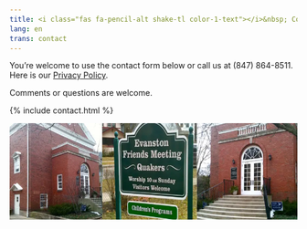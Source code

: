 ```yaml
---
title: <i class="fas fa-pencil-alt shake-tl color-1-text"></i>&nbsp; Contact Us &nbsp;<i class="fas fa-phone shake-bottom color-1-dark-text"></i>
lang: en
trans: contact
---
```

You’re welcome to use the <i class="fas fa-pencil-alt color-1-text"></i> contact form below or call us at <i class="fas fa-phone color-1-dark-text"></i> (847) 864-8511. Here is our [Privacy Policy](/privacy.html). 

Comments or questions are welcome.

{% include contact.html %}

<picture>
  <source srcset="/assets/images/Meetinghouse.webp" type="image/webp">
  <source srcset="/assets/images/Meetinghouse.jpg" type="image/jpg">
  <img src="/assets/images/Meetinghouse.webp" class="img_center100" alt="Meetinghouse">
</picture>
